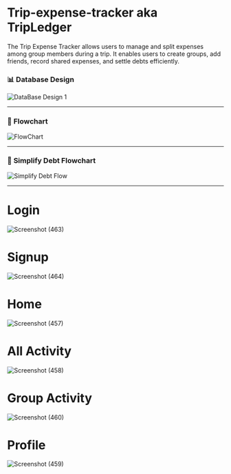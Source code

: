 # Trip-expense-tracker aka TripLedger
The Trip Expense Tracker allows users to manage and split expenses among group 
members during a trip. It enables users to create groups, add friends, record shared 
expenses, and settle debts efficiently.

### 📊 **Database Design**

![DataBase Design 1](https://github.com/user-attachments/assets/26d84039-10e9-4d9b-b04d-442017fbcb80)

---

### 🔄 **Flowchart**

![FlowChart](https://github.com/user-attachments/assets/6add1f3d-8f64-43e9-8c78-cedcd18032d4)

---

### 💸 **Simplify Debt Flowchart**

![Simplify Debt Flow](https://github.com/user-attachments/assets/9114c101-d851-48d5-a7ab-15f1b1b69f5c)

---

# Login

![Screenshot (463)](https://github.com/PawanSirsat/SplitWise/assets/48860105/6feaf149-4f67-474b-ac5b-a61f6eacbb63)

# Signup

![Screenshot (464)](https://github.com/PawanSirsat/SplitWise/assets/48860105/71c31b5f-beee-4a61-87ff-3398fdd6e98f)

# Home

![Screenshot (457)](https://github.com/PawanSirsat/SplitWise/assets/48860105/b09536d8-43a5-402d-8590-7b6c4edbfd59)

# All Activity

![Screenshot (458)](https://github.com/PawanSirsat/SplitWise/assets/48860105/63a37885-204b-4d6c-b1e1-6d2f09b3dcd8)

# Group Activity

![Screenshot (460)](https://github.com/PawanSirsat/SplitWise/assets/48860105/ae8b0631-8a98-49d1-96cb-9810a0673586)

# Profile

![Screenshot (459)](https://github.com/PawanSirsat/SplitWise/assets/48860105/8f6f3be7-7883-483b-9e23-05aaf8fcc29f)
